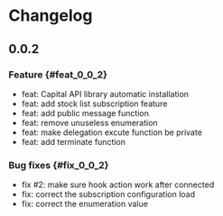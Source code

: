 # Changelog

## 0.0.2

### Feature {#feat_0_0_2}

* feat: Capital API library automatic installation
* feat: add stock list subscription feature
* feat: add public message function
* feat: remove unuseless enumeration
* feat: make delegation excute function be private
* feat: add terminate function

### Bug fixes {#fix_0_0_2}

* fix #2: make sure hook action work after connected
* fix: correct the subscription configuration load
* fix: correct the enumeration value
